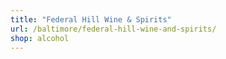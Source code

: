 ```yaml
---
title: "Federal Hill Wine & Spirits"
url: /baltimore/federal-hill-wine-and-spirits/
shop: alcohol
---
```

